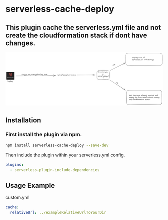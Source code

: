 # serverless-cache-deploy

## This plugin cache the serverless.yml file and not create the cloudformation stack if dont have changes.

![imagem](docs/diagram.jpeg)

## Installation

### First install the plugin via npm.

```sh
npm install serverless-cache-deploy --save-dev
```
Then include the plugin within your serverless.yml config.
```yml
plugins:
  - serverless-plugin-include-dependencies
```

## Usage Example
custom.yml
```yml
cache:
  relativeUrl: ../exampleRelativeUrlToYourDir
```